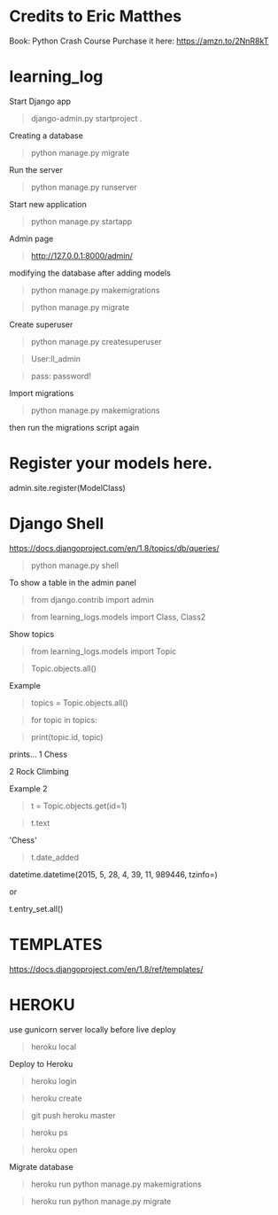 # Credits to Eric Matthes

Book: Python Crash Course
Purchase it here: https://amzn.to/2NnR8kT

# learning_log

Start Django app

> django-admin.py startproject <projectName> .

Creating a database

> python manage.py migrate

Run the server

> python manage.py runserver <port>

Start new application

> python manage.py startapp <appname>

Admin page

> http://127.0.0.1:8000/admin/

modifying the database after adding models

> python manage.py makemigrations <appName>

> python manage.py migrate

Create superuser

> python manage.py createsuperuser

> User:ll_admin

> pass: password!

Import migrations

> python manage.py makemigrations <appName>

then run the migrations script again

# Register your models here.

admin.site.register(ModelClass)

# Django Shell

https://docs.djangoproject.com/en/1.8/topics/db/queries/

> python manage.py shell

To show a table in the admin panel

> from django.contrib import admin

> from learning_logs.models import Class, Class2

Show topics

> from learning_logs.models import Topic

> Topic.objects.all()

Example

> topics = Topic.objects.all()

> for topic in topics:

>   print(topic.id, topic)

prints...
1 Chess

2 Rock Climbing

Example 2

> t = Topic.objects.get(id=1)

> t.text

'Chess'

> t.date_added

datetime.datetime(2015, 5, 28, 4, 39, 11, 989446, tzinfo=<UTC>)

or

t.entry_set.all()

# TEMPLATES 

https://docs.djangoproject.com/en/1.8/ref/templates/


# HEROKU 

use gunicorn server locally before live deploy

> heroku local

Deploy to Heroku

> heroku login

> heroku create

> git push heroku master

> heroku ps

> heroku open

Migrate database

> heroku run python manage.py makemigrations

> heroku run python manage.py migrate
